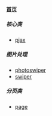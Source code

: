 
#### [首页](?file=home-首页)

##### 核心类
- [pjax](?file=001-核心类/001-pjax "pjax")

##### 图片处理
- [photoswiper](?file=002-图片处理/001-photoswiper "photoswiper")
- [swiper](?file=002-图片处理/002-swiper "swiper")

##### 分页类
- [page](?file=003-分页类/001-page "page")
